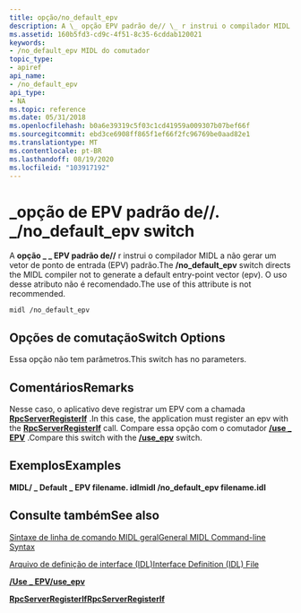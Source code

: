 ```yaml
---
title: opção/no_default_epv
description: A \_ opção EPV padrão de// \_ r instrui o compilador MIDL a não gerar um vetor de ponto de entrada (EPV) padrão. O uso desse atributo não é recomendado.
ms.assetid: 160b5fd3-cd9c-4f51-8c35-6cddab120021
keywords:
- /no_default_epv MIDL do comutador
topic_type:
- apiref
api_name:
- /no_default_epv
api_type:
- NA
ms.topic: reference
ms.date: 05/31/2018
ms.openlocfilehash: b0a6e39319c5f03c1cd41959a009307b07bef66f
ms.sourcegitcommit: ebd3ce6908ff865f1ef66f2fc96769be0aad82e1
ms.translationtype: MT
ms.contentlocale: pt-BR
ms.lasthandoff: 08/19/2020
ms.locfileid: "103917192"
---
```

# <a name="no_default_epv-switch"></a><span data-ttu-id="d492d-105">\_opção de EPV padrão de//. \_</span><span class="sxs-lookup"><span data-stu-id="d492d-105">/no\_default\_epv switch</span></span>

<span data-ttu-id="d492d-106">A **opção \_ \_ EPV padrão de//** r instrui o compilador MIDL a não gerar um vetor de ponto de entrada (EPV) padrão.</span><span class="sxs-lookup"><span data-stu-id="d492d-106">The **/no\_default\_epv** switch directs the MIDL compiler not to generate a default entry-point vector (epv).</span></span> <span data-ttu-id="d492d-107">O uso desse atributo não é recomendado.</span><span class="sxs-lookup"><span data-stu-id="d492d-107">The use of this attribute is not recommended.</span></span>

``` syntax
midl /no_default_epv
```

## <a name="switch-options"></a><span data-ttu-id="d492d-108">Opções de comutação</span><span class="sxs-lookup"><span data-stu-id="d492d-108">Switch Options</span></span>

<span data-ttu-id="d492d-109">Essa opção não tem parâmetros.</span><span class="sxs-lookup"><span data-stu-id="d492d-109">This switch has no parameters.</span></span>

## <a name="remarks"></a><span data-ttu-id="d492d-110">Comentários</span><span class="sxs-lookup"><span data-stu-id="d492d-110">Remarks</span></span>

<span data-ttu-id="d492d-111">Nesse caso, o aplicativo deve registrar um EPV com a chamada [**RpcServerRegisterIf**](/windows/desktop/api/rpcdce/nf-rpcdce-rpcserverregisterif) .</span><span class="sxs-lookup"><span data-stu-id="d492d-111">In this case, the application must register an epv with the [**RpcServerRegisterIf**](/windows/desktop/api/rpcdce/nf-rpcdce-rpcserverregisterif) call.</span></span> <span data-ttu-id="d492d-112">Compare essa opção com o comutador [**/use \_ EPV**](-use-epv.md) .</span><span class="sxs-lookup"><span data-stu-id="d492d-112">Compare this switch with the [**/use\_epv**](-use-epv.md) switch.</span></span>

## <a name="examples"></a><span data-ttu-id="d492d-113">Exemplos</span><span class="sxs-lookup"><span data-stu-id="d492d-113">Examples</span></span>

<span data-ttu-id="d492d-114">**MIDL/ \_ Default \_ EPV filename. idl**</span><span class="sxs-lookup"><span data-stu-id="d492d-114">**midl /no\_default\_epv filename.idl**</span></span>

## <a name="see-also"></a><span data-ttu-id="d492d-115">Consulte também</span><span class="sxs-lookup"><span data-stu-id="d492d-115">See also</span></span>

<dl> <dt>

[<span data-ttu-id="d492d-116">Sintaxe de linha de comando MIDL geral</span><span class="sxs-lookup"><span data-stu-id="d492d-116">General MIDL Command-line Syntax</span></span>](general-midl-command-line-syntax.md)
</dt> <dt>

[<span data-ttu-id="d492d-117">Arquivo de definição de interface (IDL)</span><span class="sxs-lookup"><span data-stu-id="d492d-117">Interface Definition (IDL) File</span></span>](interface-definition-idl-file.md)
</dt> <dt>

[<span data-ttu-id="d492d-118">**/Use \_ EPV**</span><span class="sxs-lookup"><span data-stu-id="d492d-118">**/use\_epv**</span></span>](-use-epv.md)
</dt> <dt>

[<span data-ttu-id="d492d-119">**RpcServerRegisterIf**</span><span class="sxs-lookup"><span data-stu-id="d492d-119">**RpcServerRegisterIf**</span></span>](/windows/desktop/api/rpcdce/nf-rpcdce-rpcserverregisterif)
</dt> </dl>

 

 